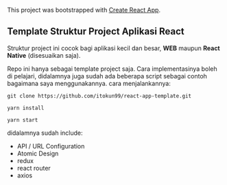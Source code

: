 This project was bootstrapped with [Create React App](https://github.com/facebook/create-react-app).

## Template Struktur Project Aplikasi React

Struktur project ini cocok bagi aplikasi kecil dan besar, <strong>WEB</strong> maupun <strong>React Native</strong> (disesuaikan saja).

Repo ini hanya sebagai template project saja. Cara implementasinya boleh di pelajari, didalamnya juga sudah ada beberapa script sebagai contoh bagaimana saya menggunakannya. 
cara menjalankannya:

`git clone https://github.com/itokun99/react-app-template.git`

`yarn install`

`yarn start`

didalamnya sudah include:
- API / URL Configuration
- Atomic Design
- redux
- react router
- axios

